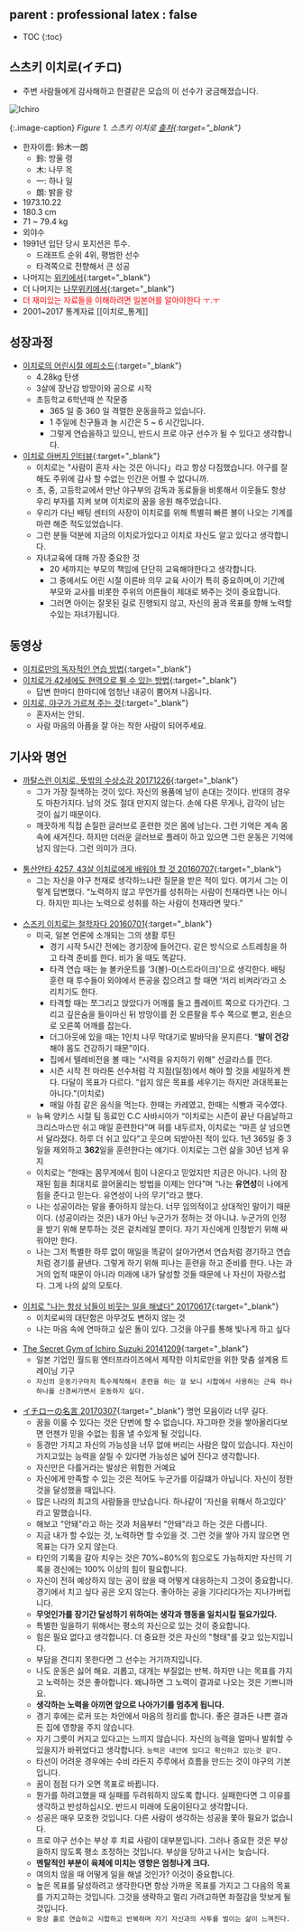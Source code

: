 parent  : professional
latex   : false
---
* TOC
{:toc}

## 스츠키 이치로(イチロ)
* 주변 사람들에게 감사해하고 한결같은 모습의 이 선수가 궁금해졌습니다.

![Ichiro](http://www.apalog.com/hatakeyama/img/425/ZF8xNTQyOV83OTFjOWNhZF9sWzFdRj4.jpg?style=centerimg)

{:.image-caption}
*Figure 1. 스츠키 이치로 [출처](http://www.apalog.com/hatakeyama/archive/425){:target="_blank"}*
* 한자이름:	鈴木一朗
  * 鈴: 방울 령
  * 木: 나무 목
  * 一: 하나 일
  * 朗: 밝을 랑
* 1973.10.22
* 180.3 cm
* 71 ~ 79.4 kg
* 외야수
* 1991년 입단 당시 포지션은 투수. 
  * 드래프트 순위 4위, 평범한 선수
  * 타격쪽으로 전향해서 큰 성공
* 나머지는 [위키에서](https://ko.wikipedia.org/wiki/%EC%8A%A4%EC%A6%88%ED%82%A4_%EC%9D%B4%EC%B9%98%EB%A1%9C){:target="_blank"}
* 더 나머지는 [나무위키에서](https://namu.mirror.wiki/w/%EC%8A%A4%EC%A6%88%ED%82%A4%20%EC%9D%B4%EC%B9%98%EB%A1%9C){:target="_blank"}
* <span style="color:red">더 재미있는 자료들을 이해하려면 일본어를 알아야한다 ㅜ.ㅜ</span>
* 2001~2017 통계자료 [[이치로_통계]]

## 성장과정
* [이치로의 어린시절 에피소드](https://mendy.jp/articles/view/496766){:target="_blank"}
  * 4.28kg 탄생
  * 3살에 장난감 방망이와 공으로 시작
  * 초등학교 6학년때 쓴 작문중
    * 365 일 중 360 일 격렬한 운동을하고 있습니다.
    * 1 주일에 친구들과 놀 시간은 5 ~ 6 시간입니다. 
	* 그렇게 연습을하고 있으니, 반드시 프로 야구 선수가 될 수 있다고 생각합니다.
* [이치로 아버지 인터뷰](http://kodomo-ouen.com/interview/01.html){:target="_blank"}
  * 이치로는 "사람이 혼자 사는 것은 아니다」라고 항상 다짐했습니다. 야구를 잘해도 주위에 감사 할 수없는 인간은 어쩔 수 없다니까. 
  * 초, 중, 고등학교에서 만난 야구부의 감독과 동료들을 비롯해서 이웃들도 항상 우리 부자를 지켜 보며 이치로의 꿈을 응원 해주었습니다. 
  * 우리가 다닌 배팅 센터의 사장이 이치로를 위해 특별히 빠른 볼이 나오는 기계를 마련 해준 적도있었습니다.
  * 그런 분들 덕분에 지금의 이치로가있다고 이치로 자신도 알고 있다고 생각합니다. 
  * 자녀교육에 대해 가장 중요한 것
    * 20 세까지는 부모의 책임에 단단히 교육해야한다고 생각합니다. 
	* 그 중에서도 어린 시절 이른바 의무 교육 사이가 특히 중요하며,이 기간에 부모와 교사를 비롯한 주위의 어른들이 제대로 봐주는 것이 중요합니다.
	* 그러면 아이는 잘못된 길로 진행되지 않고, 자신의 꿈과 목표를 향해 노력할 수있는 자녀가됩니다. 

## 동영상
* [이치로만의 독자적인 연습 방법](https://www.youtube.com/watch?v=ixjWjs5KBV0){:target="_blank"}
* [이치로가 42세에도 현역으로 뛸 수 있는 방법](https://www.youtube.com/watch?v=DVSZk19Zaa8){:target="_blank"}
  * 답변 한마디 한마디에 엄청난 내공이 뿜어져 나옵니다.
* [이치로, 야구가 가르쳐 주는 것](https://www.youtube.com/watch?v=uvzzaLsSEzk){:target="_blank"}
  * 혼자서는 안되.
  * 사람 마음의 아픔을 잘 아는 착한 사람이 되어주세요.

## 기사와 명언
* [까탈스런 이치로, 뜻밖의 수상소감 20171226](http://v.sports.media.daum.net/v/20171226081318884?f=m){:target="_blank"}
  * 그가 가장 질색하는 것이 있다. 자신의 용품에 남이 손대는 것이다. 반대의 경우도 마찬가지다. 남의 것도 절대 만지지 않는다. 손에 다른 무게나, 감각이 남는 것이 싫기 때문이다.
  * 깨끗하게 직접 손질한 글러브로 훈련한 것은 몸에 남는다. 그런 기억은 계속 몸 속에 새겨진다. 하지만 더러운 글러브로 플레이 하고 있으면 그런 운동은 기억에 남지 않는다. 그런 의미가 크다.
<br /> <br />
* [통산안타 4257, 43살 이치로에게 배워야 할 것 20160707](http://www.hani.co.kr/arti/sports/baseball/750598.html){:target="_blank"}
  * 그는 자신을 야구 천재로 생각하느냐란 질문을 받은 적이 있다. 여기서 그는 이렇게 답변했다. “노력하지 않고 무언가를 성취하는 사람이 천재라면 나는 아니다. 하지만 피나는 노력으로 성취를 하는 사람이 천재라면 맞다.”
<br /> <br />
* [스즈키 이치로는 철학자다 20160701](http://www.hani.co.kr/arti/sports/baseball/750598.html){:target="_blank"}
  * 미국, 일본 언론에 소개되는 그의 생활 루틴
    * 경기 시작 5시간 전에는 경기장에 들어간다. 같은 방식으로 스트레칭을 하고 타격 준비를 한다. 비가 올 때도 똑같다.
    * 타격 연습 때는 늘 볼카운트를 ‘3(볼)-0(스트라이크)’으로 생각한다. 배팅 훈련 때 투수들이 외야에서 뜬공을 잡으려고 할 때면 ‘저리 비켜라’라고 소리치기도 한다.
    * 타격할 때는 쪼그리고 앉았다가 어깨를 들고 플레이트 쪽으로 다가간다. 그리고 깊은숨을 들이마신 뒤 방망이를 쥔 오른팔을 투수 쪽으로 뻗고, 왼손으로 오른쪽 어깨를 잡는다.
    * 더그아웃에 있을 때는 1인치 나무 막대기로 발바닥을 문지른다. “**발이 건강**해야 몸도 건강하기 때문”이다.
    * 집에서 텔레비전을 볼 때는 “시력을 유지하기 위해” 선글라스를 낀다.
    * 시즌 시작 전 마라톤 선수처럼 각 지점(일정)에서 해야 할 것을 세밀하게 짠다. 다달이 목표가 다르다. “쉽지 않은 목표를 세우기는 하지만 과대목표는 아니다.”(이치로)
    * 매일 아침 같은 음식을 먹는다. 한때는 카레였고, 한때는 식빵과 국수였다.
  * 뉴욕 양키스 시절 팀 동료인 C.C 사바시아가 “이치로는 시즌이 끝난 다음날하고 크리스마스만 쉬고 매일 훈련한다”며 혀를 내두르자, 이치로는 “마흔 살 넘으면서 달라졌다. 하루 더 쉬고 있다”고 웃으며 되받아친 적이 있다. 1년 365일 중 3일을 제외하고 **362**일을 훈련한다는 얘기다. 이치로는 그런 삶을 30년 넘게 유지
  * 이치로는 “한때는 몸무게에서 힘이 나온다고 믿었지만 지금은 아니다. 나의 잠재된 힘을 최대치로 끌어올리는 방법을 이제는 안다”며 “나는 **유연성**이 나에게 힘을 준다고 믿는다. 유연성이 나의 무기”라고 했다.
  * 나는 성공이라는 말을 좋아하지 않는다. 너무 임의적이고 상대적인 말이기 때문이다. (성공이라는 것은) 내가 아닌 누군가가 정하는 것 아니냐. 누군가의 인정을 받기 위해 분투하는 것은 겉치레일 뿐이다. 자기 자신에게 인정받기 위해 싸워야만 한다.
  * 나는 그저 특별한 하루 없이 매일을 똑같이 살아가면서 연습처럼 경기하고 연습처럼 경기를 끝낸다. 그렇게 하기 위해 피나는 훈련을 하고 준비를 한다. 나는 과거의 업적 때문이 아니라 미래에 내가 달성할 것들 때문에 나 자신이 자랑스럽다. 그게 나의 삶의 모토다.
<br /> <br />
* [이치로 "나는 항상 남들이 비웃는 일을 해냈다" 20170617](http://www.yonhapnews.co.kr/bulletin/2016/06/17/0200000000AKR20160617114200073.HTML){:target="_blank"}
  * 이치로씨의 대단함은 아무것도 변하지 않는 것
  * 나는 마음 속에 연마하고 싶은 돌이 있다. 그것을 야구를 통해 빛나게 하고 싶다
<br /> <br />
* [The Secret Gym of Ichiro Suzuki 20141209](http://hisashimurayama.tumblr.com/post/104726452140/the-secret-gym-of-ichiro-suzuki-hisashi){:target="_blank"}
  * 일본 기업인 월드윙 엔터프라이즈에서 제작한 이치로만을 위한 맞춤 설계용 트레이닝 기구
  * `자신의 운동기구마저 특수제작해서 훈련을 하는 걸 보니 시합에서 사용하는 근육 하나하나를 신경써가면서 운동하지 싶다.`
<br /> <br />
* [イチローの名言 20170307](https://earth-quote.org/archives/1131){:target="_blank"} 명언 모음이라 너무 길다.
  * 꿈을 이룰 수 있다는 것은 단번에 할 수 없습니다. 자그마한 것을 쌓아올리다보면 언젠가 믿을 수없는 힘을 낼 수있게 될 것입니다.
  * 동경만 가지고 자신의 가능성을 너무 없애 버리는 사람은 많이 있습니다. 자신이 가지고있는 능력을 살릴 수 있다면 가능성은 넓어 진다고 생각합니다.
  * 자신만은 다를거라는 발상은 위험한 거예요
  * 자신에게 만족할 수 있는 것은 적어도 누군가를 이길떄가 아닙니다. 자신이 정한 것을 달성했을 때입니다.
  * 많은 나라의 최고의 사람들을 만났습니다. 하나같이 '자신을 위해서 하고있다' 라고 말했습니다.
  * 해보고 "안돼"라고 하는 것과 처음부터 "안돼"라고 하는 것은 다릅니다.
  * 지금 내가 할 수있는 것, 노력하면 할 수있을 것. 그런 것을 쌓아 가지 않으면 
먼 목표는 다가 오지 않는다.
  * 타인의 기록을 갈아 치우는 것은 70%~80%의 힘으로도 가능하지만 자신의 기록을 경신에는 100% 이상의 힘이 필요합니다.
  * 자신이 전혀 예상하지 않는 공이 왔을 때 어떻게 대응하는지 그것이 중요합니다.  경기에서 치고 싶다 공은 오지 않는다.  좋아하는 공을 기다리다가는 지나가버립니다.
  * **무엇인가를 장기간 달성하기 위하여는 생각과 행동을 일치시킬 필요가있다.**
  * 특별한 일을하기 위해서는 평소의 자신으로 있는 것이 중요합니다.
  * 힘은 필요 없다고 생각합니다.  더 중요한 것은 자신의 "형태"를 갖고 있는지입니다.
  * 부담을 견디지 못한다면 그 선수는 거기까지입니다.
  * 나도 운동은 싫어 해요. 괴롭고, 대개는 부질없는 반복. 하지만 나는 목표를 가지고 노력하는 것은 좋아합니다.  왜냐하면 그 노력이 결과로 나오는 것은 기쁘니까요.
  * **생각하는 노력을 아끼면 앞으로 나아가기를 멈추게 됩니다.**
  * 경기 후에는 로커 또는 차안에서 마음의 정리를 합니다. 좋은 결과든 나쁜 결과든 집에 영향을 주지 않습니다.
  * 자기 그릇이 커지고 있다고는 느끼지 않습니다. 자신의 능력을 얼마나 발휘할 수 있을지가 바뀌었다고 생각합니다. `능력은 내안에 있다고 확신하고 있는것 같다.`
  * 타선이 어려운 경우에는 수비 라든지 주루에서 흐름을 만드는 것이 야구의 기본입니다.
  * 꿈이 점점 다가 오면 목표로 바뀝니다.
  * 뭔가를 하려고했을 때 실패를 두려워하지 않도록 합니다. 실패한다면 그 이유를 생각하고 반성하십시오. 반드시 미래에 도움이된다고 생각합니다.
  * 성공은 매우 모호한 것입니다.  다른 사람이 생각하는 성공을 쫓아 필요가 없습니다.  
  * 프로 야구 선수는 부상 후 치료 사람이 대부분입니다.  그러나 중요한 것은 부상을하지 않도록 평소 조정하는 것입니다. 부상을 당하고 나서는 늦습니다.
  * **멘탈적인 부분이 육체에 미치는 영향은 엄청나게 크다.**
  * 여의치 않을 때 어떻게 일을 해낼 것인가? 이것이 중요합니다.
  * 높은 목표를 달성하려고 생각한다면 항상 가까운 목표를 가지고 그 다음의 목표를 가지고하는 것입니다. 그것을 생략하고 멀리 가려고하면 좌절감을 맛보게 될 것입니다.
  * `항상 홀로 연습하고 시합하고 반복하며 자기 자신과의 사투를 벌이는 삶이 느껴진다.`
<br /> <br />
